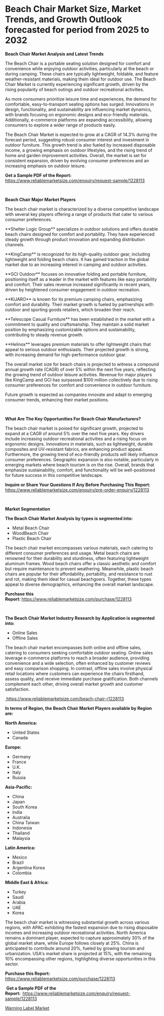 <p><h1>Beach Chair Market Size, Market Trends, and Growth Outlook forecasted for period from 2025 to 2032</h1></p><p><strong>Beach Chair Market Analysis and Latest Trends</strong></p>
<p><p>The Beach Chair is a portable seating solution designed for comfort and convenience while enjoying outdoor activities, particularly at the beach or during camping. These chairs are typically lightweight, foldable, and feature weather-resistant materials, making them ideal for outdoor use. The Beach Chair Market is currently experiencing significant growth, driven by the rising popularity of beach outings and outdoor recreational activities.</p><p>As more consumers prioritize leisure time and experiences, the demand for comfortable, easy-to-transport seating options has surged. Innovations in design, functionality, and sustainability are influencing market dynamics, with brands focusing on ergonomic designs and eco-friendly materials. Additionally, e-commerce platforms are expanding accessibility, allowing consumers to explore a wider range of products easily.</p><p>The Beach Chair Market is expected to grow at a CAGR of 14.3% during the forecast period, suggesting robust consumer interest and investment in outdoor furniture. This growth trend is also fueled by increased disposable income, a growing emphasis on outdoor lifestyles, and the rising trend of home and garden improvement activities. Overall, the market is set for consistent expansion, driven by evolving consumer preferences and an increasing emphasis on outdoor leisure.</p></p>
<p><strong>Get a Sample PDF of the Report:&nbsp;</strong> <a href="https://www.reliablemarketsize.com/enquiry/request-sample/1228113?utm_campaign=2115&utm_medium=2&utm_source=Github&utm_content=ia&utm_term=06022025&utm_id=beach-chair">https://www.reliablemarketsize.com/enquiry/request-sample/1228113</a></p>
<p>&nbsp;</p>
<p><strong>Beach Chair Major Market Players</strong></p>
<p><p>The beach chair market is characterized by a diverse competitive landscape with several key players offering a range of products that cater to various consumer preferences. </p><p>**Shelter Logic Group** specializes in outdoor solutions and offers durable beach chairs designed for comfort and portability. They have experienced steady growth through product innovation and expanding distribution channels.</p><p>**KingCamp** is recognized for its high-quality outdoor gear, including lightweight and folding beach chairs. It has gained traction in the global market due to an increasing interest in camping and outdoor activities. </p><p>**GCI Outdoor** focuses on innovative folding and portable furniture, positioning itself as a leader in the market with features like easy portability and comfort. Their sales revenue increased significantly in recent years, driven by heightened consumer engagement in outdoor recreation.</p><p>**KIJARO** is known for its premium camping chairs, emphasizing comfort and durability. Their market growth is fueled by partnerships with outdoor and sporting goods retailers, which broaden their reach.</p><p>**Telescope Casual Furniture** has been established in the market with a commitment to quality and craftsmanship. They maintain a solid market position by emphasizing customizable options and sustainability, contributing to steady revenue growth.</p><p>**Helinox** leverages premium materials to offer lightweight chairs that appeal to serious outdoor enthusiasts. Their projected growth is strong, with increasing demand for high-performance outdoor gear.</p><p>The overall market size for beach chairs is projected to witness a compound annual growth rate (CAGR) of over 5% within the next five years, reflecting the growing trend of outdoor leisure activities. Revenue for major players like KingCamp and GCI has surpassed $100 million collectively due to rising consumer preferences for comfort and convenience in outdoor furniture. </p><p>Future growth is expected as companies innovate and adapt to emerging consumer trends, enhancing their market positions.</p></p>
<p>&nbsp;</p>
<p><strong>What Are The Key Opportunities For Beach Chair Manufacturers?</strong></p>
<p><p>The beach chair market is poised for significant growth, projected to expand at a CAGR of around 5% over the next five years. Key drivers include increasing outdoor recreational activities and a rising focus on ergonomic designs. Innovations in materials, such as lightweight, durable composites and UV-resistant fabrics, are enhancing product appeal. Furthermore, the growing trend of eco-friendly products will likely influence consumer preferences. Geographic expansion is also notable, particularly in emerging markets where beach tourism is on the rise. Overall, brands that emphasize sustainability, comfort, and functionality will be well-positioned for future success in this competitive landscape.</p></p>
<p><strong>Inquire or Share Your Questions If Any Before Purchasing This Report:</strong> <a href="https://www.reliablemarketsize.com/enquiry/pre-order-enquiry/1228113?utm_campaign=2115&utm_medium=2&utm_source=Github&utm_content=ia&utm_term=06022025&utm_id=beach-chair">https://www.reliablemarketsize.com/enquiry/pre-order-enquiry/1228113</a></p>
<p>&nbsp;</p>
<p><strong>Market Segmentation</strong></p>
<p><strong>The Beach Chair Market Analysis by types is segmented into:</strong></p>
<p><ul><li>Metal Beach Chair</li><li>WoodBeach Chair</li><li>Plastic Beach Chair</li></ul></p>
<p><p>The beach chair market encompasses various materials, each catering to different consumer preferences and usage. Metal beach chairs are renowned for their durability and sturdiness, often featuring lightweight aluminum frames. Wood beach chairs offer a classic aesthetic and comfort but require maintenance to prevent weathering. Meanwhile, plastic beach chairs are popular for their affordability, portability, and resistance to rust and rot, making them ideal for casual beachgoers. Together, these types appeal to diverse demographics, enhancing the overall market landscape.</p></p>
<p><strong>Purchase this Report:&nbsp;</strong><a href="https://www.reliablemarketsize.com/purchase/1228113?utm_campaign=2115&utm_medium=2&utm_source=Github&utm_content=ia&utm_term=06022025&utm_id=beach-chair">https://www.reliablemarketsize.com/purchase/1228113</a></p>
<p>&nbsp;</p>
<p><strong>The Beach Chair Market Industry Research by Application is segmented into:</strong></p>
<p><ul><li>Online Sales</li><li>Offline Sales</li></ul></p>
<p><p>The beach chair market encompasses both online and offline sales, catering to consumers seeking comfortable outdoor seating. Online sales leverage e-commerce platforms to reach a broader audience, providing convenience and a wide selection, often enhanced by customer reviews and easy comparison shopping. In contrast, offline sales involve physical retail locations where customers can experience the chairs firsthand, assess quality, and receive immediate purchase gratification. Both channels complement each other, driving overall market growth and customer satisfaction.</p></p>
<p><a href="https://www.reliablemarketsize.com/beach-chair-r1228113?utm_campaign=2115&utm_medium=2&utm_source=Github&utm_content=ia&utm_term=06022025&utm_id=beach-chair">&nbsp;https://www.reliablemarketsize.com/beach-chair-r1228113</a></p>
<p><strong>In terms of Region, the Beach Chair Market Players available by Region are:</strong></p>
<p>
    <p> <strong> North America: </strong>
        <ul>
            <li>United States</li>
            <li>Canada</li>
        </ul>
        </p> 
    <p> <strong> Europe: </strong>
        <ul>
            <li>Germany</li>
            <li>France</li>
            <li>U.K.</li>
            <li>Italy</li>
            <li>Russia</li>
        </ul>
        </p> 
    <p> <strong> Asia-Pacific: </strong>
        <ul>
            <li>China</li>
            <li>Japan</li>
            <li>South Korea</li>
            <li>India</li>
            <li>Australia</li>
            <li>China Taiwan</li>
            <li>Indonesia</li>
            <li>Thailand</li>
            <li>Malaysia</li>
        </ul>
        </p> 
    <p> <strong> Latin America: </strong>
        <ul>
            <li>Mexico</li>
            <li>Brazil</li>
            <li>Argentina Korea</li>
            <li>Colombia</li>
        </ul>
        </p> 
    <p> <strong> Middle East & Africa: </strong>
        <ul>
            <li>Turkey</li>
            <li>Saudi</li>
            <li>Arabia</li>
            <li>UAE</li>
            <li>Korea</li>
        </ul>
    </p>
    </p>
<p><p>The beach chair market is witnessing substantial growth across various regions, with APAC exhibiting the fastest expansion due to rising disposable incomes and increasing outdoor recreational activities. North America remains a dominant player, expected to capture approximately 30% of the global market share, while Europe follows closely at 25%. China is anticipated to contribute around 20%, fueled by growing tourism and urbanization. USA's market share is projected at 15%, with the remaining 10% encompassing other regions, highlighting diverse opportunities in this sector.</p></p>
<p><strong>Purchase this Report: </strong><a href="https://www.reliablemarketsize.com/purchase/1228113?utm_campaign=2115&utm_medium=2&utm_source=Github&utm_content=ia&utm_term=06022025&utm_id=beach-chair">https://www.reliablemarketsize.com/purchase/1228113</a></p>
<p>&nbsp;<strong>Get a Sample PDF of the Report:&nbsp;&nbsp;</strong><a href="https://www.reliablemarketsize.com/enquiry/request-sample/1228113?utm_campaign=2115&utm_medium=2&utm_source=Github&utm_content=ia&utm_term=06022025&utm_id=beach-chair">https://www.reliablemarketsize.com/enquiry/request-sample/1228113</a></p>
<p><strong></strong></p>
<p><p><a href="https://github.com/sofayahoo2023/Market-Research-Report-List-6/blob/main/warning-label-market.md?utm_campaign=2115&utm_medium=2&utm_source=Github&utm_content=ia&utm_term=06022025&utm_id=beach-chair">Warning Label Market</a></p></p>